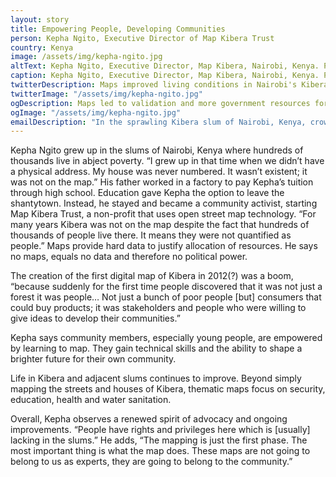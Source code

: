 ```yaml
---
layout: story
title: Empowering People, Developing Communities
person: Kepha Ngito, Executive Director of Map Kibera Trust 
country: Kenya
image: /assets/img/kepha-ngito.jpg
altText: Kepha Ngito, Executive Director, Map Kibera, Nairobi, Kenya. Photo by cafod.org.uk.
caption: Kepha Ngito, Executive Director, Map Kibera, Nairobi, Kenya. Photo by <a href="http://www.cafod.org.uk/" target="_blank">cafod.org.uk</a>.
twitterDescription: Maps improved living conditions in Nairobi's Kibera slum. Help build a brighter future with #MapGive
twitterImage: "/assets/img/kepha-ngito.jpg"
ogDescription: Maps led to validation and more government resources for the people of Kibera in Nairobi Kenya.
ogImage: "/assets/img/kepha-ngito.jpg"
emailDescription: "In the sprawling Kibera slum of Nairobi, Kenya, crowd-sourced maps provide data used by government to allocate resources that are building a brighter future."
---
```


Kepha Ngito grew up in the slums of Nairobi, Kenya where hundreds of thousands live in abject poverty. “I grew up in that time when we didn’t have a physical address. My house was never numbered. It wasn’t existent; it was not on the map.” His father worked in a factory to pay Kepha’s tuition through high school. Education gave Kepha the option to leave the shantytown. Instead, he stayed and became a community activist, starting Map Kibera Trust, a non-profit that uses open street map technology. “For many years Kibera was not on the map despite the fact that hundreds of thousands of people live there. It means they were not quantified as people.” Maps provide hard data to justify allocation of resources.  He says no maps, equals no data and therefore no political power.

The creation of the first digital map of Kibera in 2012(?) was a boom, “because suddenly for the first time people discovered that it was not just a forest it was people…
Not just a bunch of poor people [but] consumers that could buy products; it was stakeholders and people who were willing to give ideas to develop their communities.”

Kepha says community members, especially young people, are empowered by learning to map.  They gain technical skills and the ability to shape a brighter future for their own community. 

Life in Kibera and adjacent slums continues to improve.  Beyond simply mapping the streets and houses of Kibera, thematic maps focus on security, education, health and water sanitation.  

Overall, Kepha observes a renewed spirit of advocacy and ongoing improvements.
“People have rights and privileges here which is [usually] lacking in the slums.” 
He adds, “The mapping is just the first phase. The most important thing is what the map does. These maps are not going to belong to us as experts, they are going to belong to the community.”

